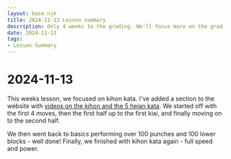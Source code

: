 ```yaml
---
layout: base.njk
title: 2024-11-13 Lesson summary
description: Only 4 weeks to the grading. We'll focus more on the grading syllabus from now on. Tonight we practiced kihon kata.
date: 2024-11-13
tags:
- Lesson-Summary
---
```

# 2024-11-13

This weeks lesson, we focused on kihon kata. I've added a section to the website with [videos on the kihon and the 5 heian kata](/kata/heian/). We started off with the first 4 moves, then the first half up to the first kiai, and finally moving on to the second half.

We then went back to basics performing over 100 punches and 100 lower blocks - well done! Finally, we finished with kihon kata again - full speed and power.
